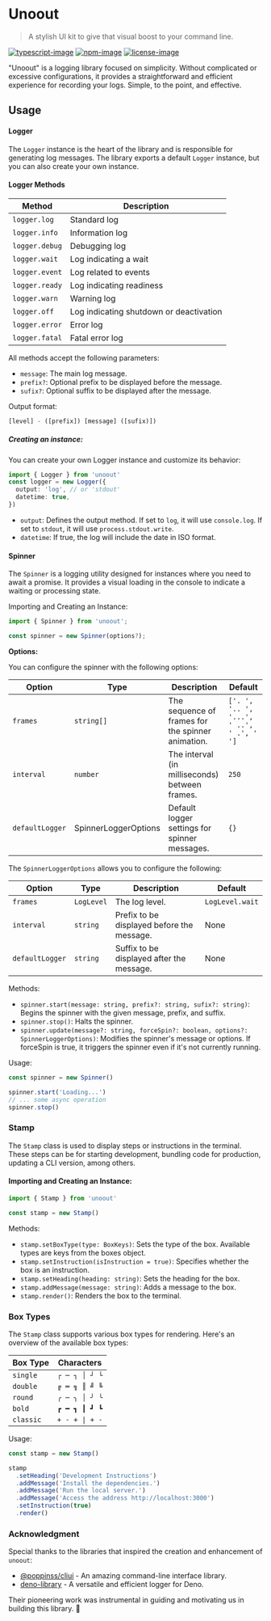 # Unoout

> A stylish UI kit to give that visual boost to your command line.

[![typescript-image]][typescript-url] [![npm-image]][npm-url] [![license-image]][license-url]

"Unoout" is a logging library focused on simplicity. Without complicated or excessive configurations, it provides a straightforward and efficient experience for recording your logs. Simple, to the point, and effective.

## Usage

#### Logger

The `Logger` instance is the heart of the library and is responsible for generating log messages. The library exports a default `Logger` instance, but you can also create your own instance.

#### Logger Methods

| Method         | Description                             |
| -------------- | --------------------------------------- |
| `logger.log`   | Standard log                            |
| `logger.info`  | Information log                         |
| `logger.debug` | Debugging log                           |
| `logger.wait`  | Log indicating a wait                   |
| `logger.event` | Log related to events                   |
| `logger.ready` | Log indicating readiness                |
| `logger.warn`  | Warning log                             |
| `logger.off`   | Log indicating shutdown or deactivation |
| `logger.error` | Error log                               |
| `logger.fatal` | Fatal error log                         |

All methods accept the following parameters:

- `message`: The main log message.
- `prefix?`: Optional prefix to be displayed before the message.
- `sufix?`: Optional suffix to be displayed after the message.

Output format:

```js
[level] - ([prefix]) [message] ([sufix)])
```

##### Creating an instance:

You can create your own Logger instance and customize its behavior:

```ts
import { Logger } from 'unoout'
const logger = new Logger({
  output: 'log', // or 'stdout'
  datetime: true,
})
```

- `output`: Defines the output method. If set to `log`, it will use `console.log`. If set to `stdout`, it will use `process.stdout.write`.
- `datetime`: If true, the log will include the date in ISO format.

#### Spinner

The `Spinner` is a logging utility designed for instances where you need to await a promise. It provides a visual loading in the console to indicate a waiting or processing state.

Importing and Creating an Instance:

```ts
import { Spinner } from 'unoout';

const spinner = new Spinner(options?);
```

**Options:**

You can configure the spinner with the following options:

| Option | Type | Description | Default |
| --- | --- | --- | --- |
| `frames` | `string[]` | The sequence of frames for the spinner animation. | `['. ', '.. ', '...', ' ..', ' .', ' ']` |
| `interval` | `number` | The interval (in milliseconds) between frames. | `250` |
| `defaultLogger` | SpinnerLoggerOptions | Default logger settings for spinner messages. | `{}` |

The `SpinnerLoggerOptions` allows you to configure the following:

| Option          | Type       | Description                                | Default         |
| --------------- | ---------- | ------------------------------------------ | --------------- |
| `frames`        | `LogLevel` | The log level.                             | `LogLevel.wait` |
| `interval`      | `string`   | Prefix to be displayed before the message. | None            |
| `defaultLogger` | `string`   | Suffix to be displayed after the message.  | None            |

Methods:

- `spinner.start(message: string, prefix?: string, sufix?: string)`: Begins the spinner with the given message, prefix, and suffix.
- `spinner.stop()`: Halts the spinner.
- `spinner.update(message?: string, forceSpin?: boolean, options?: SpinnerLoggerOptions)`: Modifies the spinner's message or options. If forceSpin is true, it triggers the spinner even if it's not currently running.

Usage:

```ts
const spinner = new Spinner()

spinner.start('Loading...')
// ... some async operation
spinner.stop()
```

### Stamp

The `Stamp` class is used to display steps or instructions in the terminal. These steps can be for starting development, bundling code for production, updating a CLI version, among others.

#### Importing and Creating an Instance:

```typescript
import { Stamp } from 'unoout'

const stamp = new Stamp()
```

Methods:

- `stamp.setBoxType(type: BoxKeys)`: Sets the type of the box. Available types are keys from the boxes object.
- `stamp.setInstruction(isInstruction = true)`: Specifies whether the box is an instruction.
- `stamp.setHeading(heading: string)`: Sets the heading for the box.
- `stamp.addMessage(message: string)`: Adds a message to the box.
- `stamp.render()`: Renders the box to the terminal.

### Box Types

The `Stamp` class supports various box types for rendering. Here's an overview of the available box types:

| Box Type  | Characters     |
| --------- | -------------- |
| `single`  | `┌ ─ ┐ │ ┘ └`  |
| `double`  | `╔ ═ ╗ ║ ╝ ╚`  |
| `round`   | `╭ ─ ╮ │ ╯ ╰`  |
| `bold`    | `┏ ━ ┓ ┃ ┛ ┗`  |
| `classic` | `+ - + \| + -` |

Usage:

```ts
const stamp = new Stamp()

stamp
  .setHeading('Development Instructions')
  .addMessage('Install the dependencies.')
  .addMessage('Run the local server.')
  .addMessage('Access the address http://localhost:3000')
  .setInstruction(true)
  .render()
```

### Acknowledgment

Special thanks to the libraries that inspired the creation and enhancement of `unoout`:

- [@poppinss/cliui](https://github.com/poppinss/cliui#installation) - An amazing command-line interface library.
- [deno-library](https://github.com/deno-library/logger) - A versatile and efficient logger for Deno.

Their pioneering work was instrumental in guiding and motivating us in building this library. 🙏

[typescript-image]: https://img.shields.io/badge/Typescript-294E80.svg?style=for-the-badge&logo=typescript
[typescript-url]: "typescript"
[npm-image]: https://img.shields.io/npm/v/unoout.svg?style=for-the-badge&logo=npm
[npm-url]: https://npmjs.org/package/unoout 'npm'
[license-image]: https://img.shields.io/npm/l/unoout?color=blueviolet&style=for-the-badge
[license-url]: LICENSE.md 'license'
